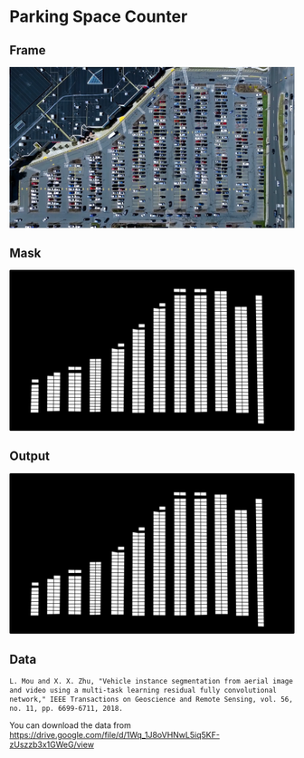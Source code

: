 # Parking Space Counter

## Frame 
![Frame](datasets/original/image.png)

## Mask 
![Mask](datasets/original/mask.png)

## Output
![Output](datasets/original/mask.png)

## Data
```
L. Mou and X. X. Zhu, "Vehicle instance segmentation from aerial image and video using a multi-task learning residual fully convolutional network," IEEE Transactions on Geoscience and Remote Sensing, vol. 56, no. 11, pp. 6699-6711, 2018.
```
You can download the data from https://drive.google.com/file/d/1Wq_1J8oVHNwL5iq5KF-zUszzb3x1GWeG/view
